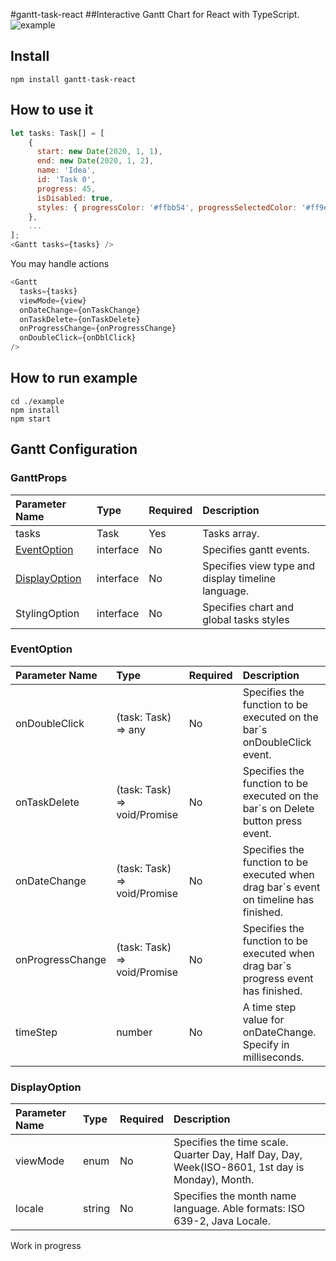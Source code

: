 #gantt-task-react
##Interactive Gantt Chart for React with TypeScript.
![example](https://user-images.githubusercontent.com/26743903/88215863-f35d5f00-cc64-11ea-81db-e829e6e9b5c8.png)

## Install

```
npm install gantt-task-react
```

## How to use it

```javascript
let tasks: Task[] = [
    {
      start: new Date(2020, 1, 1),
      end: new Date(2020, 1, 2),
      name: 'Idea',
      id: 'Task 0',
      progress: 45,
      isDisabled: true,
      styles: { progressColor: '#ffbb54', progressSelectedColor: '#ff9e0d' },
    },
    ...
];
<Gantt tasks={tasks} />
```

You may handle actions

```javascript
<Gantt
  tasks={tasks}
  viewMode={view}
  onDateChange={onTaskChange}
  onTaskDelete={onTaskDelete}
  onProgressChange={onProgressChange}
  onDoubleClick={onDblClick}
/>
```

## How to run example

```
cd ./example
npm install
npm start
```

## Gantt Configuration

### GanttProps

| Parameter Name                  | Type      | Required | Description                                        |
| :------------------------------ | :-------- | :------- | :------------------------------------------------- |
| tasks                           | Task      | Yes      | Tasks array.                                       |
| [EventOption](#EventOption)     | interface | No       | Specifies gantt events.                            |
| [DisplayOption](#DisplayOption) | interface | No       | Specifies view type and display timeline language. |
| StylingOption                   | interface | No       | Specifies chart and global tasks styles            |

### EventOption

| Parameter Name   | Type                              | Required | Description                                                                           |
| :--------------- | :-------------------------------- | :------- | :------------------------------------------------------------------------------------ |
| onDoubleClick    | (task: Task) => any               | No       | Specifies the function to be executed on the bar`s onDoubleClick event.               |
| onTaskDelete     | (task: Task) => void/Promise<any> | No       | Specifies the function to be executed on the bar`s on Delete button press event.      |
| onDateChange     | (task: Task) => void/Promise<any> | No       | Specifies the function to be executed when drag bar`s event on timeline has finished. |
| onProgressChange | (task: Task) => void/Promise<any> | No       | Specifies the function to be executed when drag bar`s progress event has finished.    |
| timeStep         | number                            | No       | A time step value for onDateChange. Specify in milliseconds.                          |

### DisplayOption

| Parameter Name | Type   | Required | Description                                                                                     |
| :------------- | :----- | :------- | :---------------------------------------------------------------------------------------------- |
| viewMode       | enum   | No       | Specifies the time scale. Quarter Day, Half Day, Day, Week(ISO-8601, 1st day is Monday), Month. |
| locale         | string | No       | Specifies the month name language. Able formats: ISO 639-2, Java Locale.                        |

Work in progress
